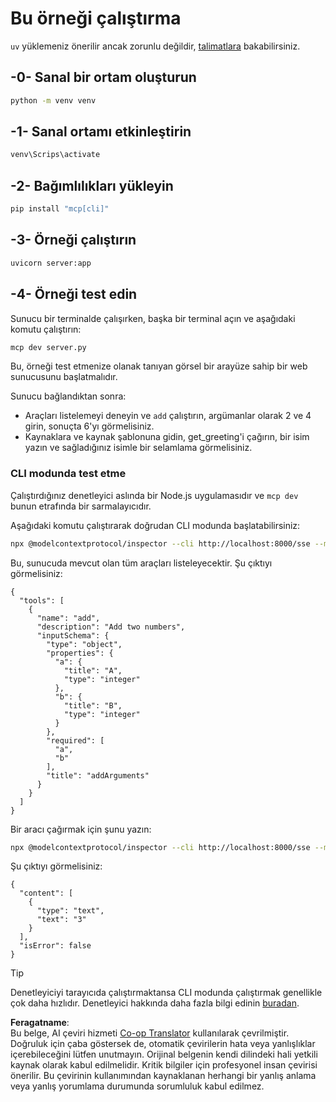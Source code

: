<!--
CO_OP_TRANSLATOR_METADATA:
{
  "original_hash": "69ba3bd502bd743233137bac5539c08b",
  "translation_date": "2025-08-18T18:01:08+00:00",
  "source_file": "03-GettingStarted/05-sse-server/solution/python/README.md",
  "language_code": "tr"
}
-->
# Bu örneği çalıştırma

`uv` yüklemeniz önerilir ancak zorunlu değildir, [talimatlara](https://docs.astral.sh/uv/#highlights) bakabilirsiniz.

## -0- Sanal bir ortam oluşturun

```bash
python -m venv venv
```

## -1- Sanal ortamı etkinleştirin

```bash
venv\Scrips\activate
```

## -2- Bağımlılıkları yükleyin

```bash
pip install "mcp[cli]"
```

## -3- Örneği çalıştırın

```bash
uvicorn server:app
```

## -4- Örneği test edin

Sunucu bir terminalde çalışırken, başka bir terminal açın ve aşağıdaki komutu çalıştırın:

```bash
mcp dev server.py
```

Bu, örneği test etmenize olanak tanıyan görsel bir arayüze sahip bir web sunucusunu başlatmalıdır.

Sunucu bağlandıktan sonra:

- Araçları listelemeyi deneyin ve `add` çalıştırın, argümanlar olarak 2 ve 4 girin, sonuçta 6'yı görmelisiniz.
- Kaynaklara ve kaynak şablonuna gidin, get_greeting'i çağırın, bir isim yazın ve sağladığınız isimle bir selamlama görmelisiniz.

### CLI modunda test etme

Çalıştırdığınız denetleyici aslında bir Node.js uygulamasıdır ve `mcp dev` bunun etrafında bir sarmalayıcıdır.

Aşağıdaki komutu çalıştırarak doğrudan CLI modunda başlatabilirsiniz:

```bash
npx @modelcontextprotocol/inspector --cli http://localhost:8000/sse --method tools/list
```

Bu, sunucuda mevcut olan tüm araçları listeleyecektir. Şu çıktıyı görmelisiniz:

```text
{
  "tools": [
    {
      "name": "add",
      "description": "Add two numbers",
      "inputSchema": {
        "type": "object",
        "properties": {
          "a": {
            "title": "A",
            "type": "integer"
          },
          "b": {
            "title": "B",
            "type": "integer"
          }
        },
        "required": [
          "a",
          "b"
        ],
        "title": "addArguments"
      }
    }
  ]
}
```

Bir aracı çağırmak için şunu yazın:

```bash
npx @modelcontextprotocol/inspector --cli http://localhost:8000/sse --method tools/call --tool-name add --tool-arg a=1 --tool-arg b=2
```

Şu çıktıyı görmelisiniz:

```text
{
  "content": [
    {
      "type": "text",
      "text": "3"
    }
  ],
  "isError": false
}
```

> [!TIP]
> Denetleyiciyi tarayıcıda çalıştırmaktansa CLI modunda çalıştırmak genellikle çok daha hızlıdır.
> Denetleyici hakkında daha fazla bilgi edinin [buradan](https://github.com/modelcontextprotocol/inspector).

**Feragatname**:  
Bu belge, AI çeviri hizmeti [Co-op Translator](https://github.com/Azure/co-op-translator) kullanılarak çevrilmiştir. Doğruluk için çaba göstersek de, otomatik çevirilerin hata veya yanlışlıklar içerebileceğini lütfen unutmayın. Orijinal belgenin kendi dilindeki hali yetkili kaynak olarak kabul edilmelidir. Kritik bilgiler için profesyonel insan çevirisi önerilir. Bu çevirinin kullanımından kaynaklanan herhangi bir yanlış anlama veya yanlış yorumlama durumunda sorumluluk kabul edilmez.
